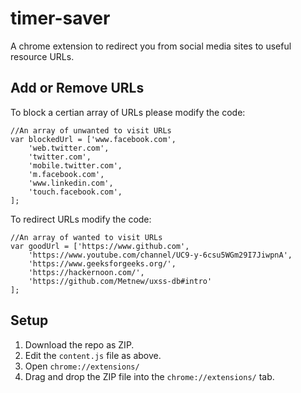 # timer-saver
A chrome extension to redirect you from social media sites to useful resource URLs. 

## Add or Remove URLs 
To block a certian array of URLs please modify the code: 

```
//An array of unwanted to visit URLs 
var blockedUrl = ['www.facebook.com',
    'web.twitter.com',
    'twitter.com',
    'mobile.twitter.com',
    'm.facebook.com',
    'www.linkedin.com',
    'touch.facebook.com',
];
```

To redirect URLs modify the code: 
```
//An array of wanted to visit URLs 
var goodUrl = ['https://www.github.com',
    'https://www.youtube.com/channel/UC9-y-6csu5WGm29I7JiwpnA',
    'https://www.geeksforgeeks.org/',
    'https://hackernoon.com/',
    'https://github.com/Metnew/uxss-db#intro'
];
```

## Setup 
1. Download the repo as ZIP. 
2. Edit the `content.js` file as above. 
3. Open `chrome://extensions/` 
4. Drag and drop the ZIP file into the `chrome://extensions/` tab. 
